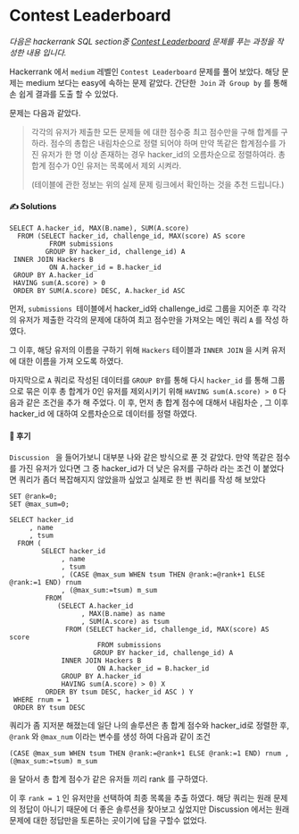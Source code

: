 # Contest Leaderboard

*다음은 hackerrank SQL section중 [Contest Leaderboard](https://www.hackerrank.com/challenges/contest-leaderboard/problem) 문제를 푸는 과정을 작성한 내용 입니다.*



Hackerrank 에서 `medium` 레벨인 `Contest Leaderboard` 문제를 풀어 보았다. 해당 문제는 medium 보다는 easy에 속하는 문제 같았다. 간단한` Join` 과` Group by` 를 통해 손 쉽게 결과를 도출 할 수 있었다.

문제는 다음과 같았다.

> 각각의 유저가 제출한 모든 문제들 에 대한 점수중 최고 점수만을 구해 합계를 구하라. 점수의 총합은 내림차순으로 정렬 되어야 하며 만약 똑같은 합계점수를 가진 유저가 한 명 이상 존재하는 경우 hacker_id의 오름차순으로 정렬하여라.  총 합계 점수가 0인 유저는 목록에서 제외 시켜라.
>
> (테이블에 관한 정보는 위의 실제 문제 링크에서 확인하는 것을 추천 드립니다.)



#### ✍️ Solutions

```mysql 
SELECT A.hacker_id, MAX(B.name), SUM(A.score) 
  FROM (SELECT hacker_id, challenge_id, MAX(score) AS score
          FROM submissions
         GROUP BY hacker_id, challenge_id) A
 INNER JOIN Hackers B
          ON A.hacker_id = B.hacker_id
 GROUP BY A.hacker_id
 HAVING sum(A.score) > 0
 ORDER BY SUM(A.score) DESC, A.hacker_id ASC
```



먼저, `submissions `테이블에서  hacker_id와 challenge_id로 그룹을 지어준 후 각각의 유저가 제출한 각각의 문제에 대하여 최고 점수만을 가져오는 메인 쿼리  `A` 를 작성 하였다.

그 이후, 해당 유저의 이름을 구하기 위해 `Hackers` 테이블과 `INNER JOIN` 을 시켜 유저에 대한 이름을 가져 오도록 하였다.

마지막으로 `A` 쿼리로 작성된 데이터를 `GROUP BY`를 통해 다시 `hacker_id` 를 통해 그룹으로 묶은 이후 총 합계가 0인 유저를 제외시키기 위해 `HAVING sum(A.score) > 0` 다음과 같은 조건을 추가 해 주었다. 이 후, 먼저 총 합계 점수에 대해서 내림차순 , 그 이후 hacker_id 에 대하여 오름차순으로 데이터를 정렬 하였다.



#### 🧐 후기

`Discussion ` 을 들어가보니 대부분 나와 같은 방식으로 푼 것 같았다. 만약 똑같은 점수를 가진 유저가 있다면 그 중 hacker_id가 더 낮은 유저를 구하라 라는 조건 이 붙었다면 쿼리가 좀더 복잡해지지 않았을까 싶었고 실제로 한 번 쿼리를 작성 해 보았다

```mysql 
SET @rank=0;
SET @max_sum=0;

SELECT hacker_id
     , name
     , tsum
  FROM (
        SELECT hacker_id
             , name
             , tsum
             , (CASE @max_sum WHEN tsum THEN @rank:=@rank+1 ELSE @rank:=1 END) rnum
             , (@max_sum:=tsum) m_sum
         FROM
            (SELECT A.hacker_id
                  , MAX(B.name) as name
                  , SUM(A.score) as tsum
              FROM (SELECT hacker_id, challenge_id, MAX(score) AS score
                      FROM submissions
                     GROUP BY hacker_id, challenge_id) A
             INNER JOIN Hackers B
                      ON A.hacker_id = B.hacker_id
             GROUP BY A.hacker_id
             HAVING sum(A.score) > 0) X
         ORDER BY tsum DESC, hacker_id ASC ) Y
 WHERE rnum = 1
 ORDER BY tsum DESC
```

쿼리가 좀 지저분 해졌는데 일단 나의 솔루션은 총 합계 점수와 hacker_id로 정렬한 후, `@rank` 와 `@max_num` 이라는 변수를 생성 하여 다음과 같이 조건

`(CASE @max_sum WHEN tsum THEN @rank:=@rank+1 ELSE @rank:=1 END) rnum
, (@max_sum:=tsum) m_sum`

을 달아서 총 합계 점수가 같은 유저들 끼리 rank 를 구하였다.

이 후 `rank = 1` 인 유저만을 선택하여 최종 목록을 추출 하였다. 해당 쿼리는 원래 문제의 정답이 아니기 때문에 더 좋은 솔루션을 찾아보고 싶었지만 Discussion  에서는 원래 문제에 대한 정답만을 토론하는 곳이기에 답을 구할수 없었다. 


